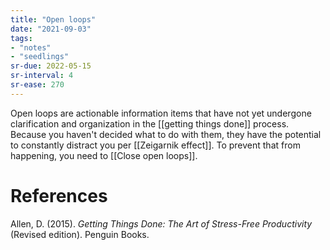 ```yaml
---
title: "Open loops"
date: "2021-09-03"
tags:
- "notes"
- "seedlings"
sr-due: 2022-05-15
sr-interval: 4
sr-ease: 270
---
```


Open loops are actionable information items that have not yet undergone clarification and organization in the [[getting things done]] process. Because you haven't decided what to do with them, they have the potential to constantly distract you per [[Zeigarnik effect]]. To prevent that from happening, you need to [[Close open loops]].

# References

Allen, D. (2015). *Getting Things Done: The Art of Stress-Free Productivity* (Revised edition). Penguin Books.